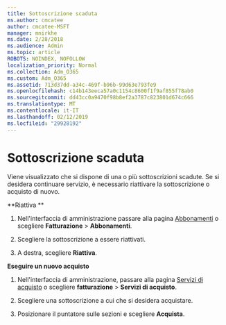 ```yaml
---
title: Sottoscrizione scaduta
ms.author: cmcatee
author: cmcatee-MSFT
manager: mnirkhe
ms.date: 2/28/2018
ms.audience: Admin
ms.topic: article
ROBOTS: NOINDEX, NOFOLLOW
localization_priority: Normal
ms.collection: Adm_O365
ms.custom: Adm_O365
ms.assetid: 713d37dd-a34c-469f-b96b-99d63e793fe9
ms.openlocfilehash: c14b143eeca57a0c1154c8600f1f9af855f78ab0
ms.sourcegitcommit: dd43cc0a9470f98b8ef2a3787c823801d674c666
ms.translationtype: MT
ms.contentlocale: it-IT
ms.lasthandoff: 02/12/2019
ms.locfileid: "29928192"
---
```

# <a name="expired-subscription"></a>Sottoscrizione scaduta

Viene visualizzato che si dispone di una o più sottoscrizioni scadute. Se si desidera continuare servizio, è necessario riattivare la sottoscrizione o acquisto di nuovo.
  
 **Riattiva **
  
1. Nell'interfaccia di amministrazione passare alla pagina [Abbonamenti](https://go.microsoft.com/fwlink/p/?linkid=842054) o scegliere **Fatturazione** \> **Abbonamenti**.
    
2. Scegliere la sottoscrizione a essere riattivati.
    
3. A destra, scegliere **Riattiva**.
    
 **Eseguire un nuovo acquisto**
  
1. Nell'interfaccia di amministrazione, passare alla pagina [Servizi di acquisto](https://go.microsoft.com/fwlink/p/?linkid=868433) o scegliere **fatturazione** \> **Servizi di acquisto**.
    
2. Scegliere una sottoscrizione a cui che si desidera acquistare.
    
3. Posizionare il puntatore sulle sezioni e scegliere **Acquista**.
    

